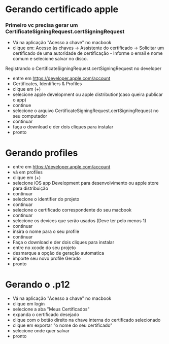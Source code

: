 
# Gerando certificado apple
### Primeiro vc precisa gerar um CertificateSigningRequest.certSigningRequest
   - Vá na aplicação "Acesso a chave" no macbook
   - clique em: Acesso às chaves -> Assistente do certificado -> Solicitar um certificado de uma autoridade de certificação
    - Informe o email e nome comum e selecione salvar no disco.
 
 Registrando o CertificateSigningRequest.certSigningRequest no developer
 
 - entre em https://developer.apple.com/account
 - Certificates, Identifiers & Profiles
 - clique em (+)
 - selecione apple development ou apple distribution(caso queira publicar o app)
 - continue
 - selecione o arquivo CertificateSigningRequest.certSigningRequest no seu computador
 - continuar
 - faça o download e der dois cliques para instalar
 - pronto

# Gerando profiles
  - entre em https://developer.apple.com/account
  - vá em profiles
  - clique em (+)
  - selecione iOS app Development para desenvolvimento ou apple store para distribuição
  - continuar
  - selecione o identifier do projeto
  - continuar
  - selecione o certificado correspondente do seu macbook
  - continuar
  - selecione os devices que serão usados (Deve ter pelo menos 1)
  - continuar
  - insira o nome para o seu profile
  - continuar
  - Faça o download e der dois cliques para instalar
  - entre no xcode do seu projeto 
  - desmarque a opção de geração automatica
  - importe seu novo profile Gerado
  - pronto

# Gerando o .p12
  - Vá na aplicação "Acesso a chave" no macbook
  - clique em login
  - selecione a aba "Meus Certificados"
  - expanda o certificado desejado
  - clique com o botão direito na chave interna do certificado selecionado
  - clique em exportar "o nome do seu certificado"
  - selecione onde quer salvar
  - pronto
